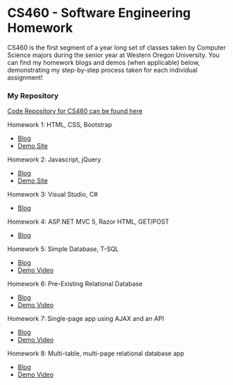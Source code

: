# CS460 - Software Engineering Homework

CS460 is the first segment of a year long set of classes taken by Computer Science majors during the senior year at Western Oregon University. You can find my homework blogs and demos (when applicable) below, demonstrating my step-by-step process taken for each individual assignment!

### My Repository
[Code Repository for CS460 can be found here](https://github.com/jacewoods/CS460)

Homework 1: HTML, CSS, Bootstrap
* [Blog](https://jacewoods.github.io/CS460/Homework1)
* [Demo Site](https://jacewoods.github.io/CS460/Homework1/demo/index.html)

Homework 2: Javascript, jQuery
* [Blog](https://jacewoods.github.io/CS460/Homework2)
* [Demo Site](https://jacewoods.github.io/CS460/Homework2/demo/index.html)

Homework 3: Visual Studio, C#
* [Blog](https://jacewoods.github.io/CS460/Homework3)

Homework 4: ASP.NET MVC 5, Razor HTML, GET/POST
* [Blog](https://jacewoods.github.io/CS460/Homework4)

Homework 5: Simple Database, T-SQL
* [Blog](https://jacewoods.github.io/CS460/Homework5)
* [Demo Video](https://youtu.be/Ia9-NO1SMSE)

Homework 6: Pre-Existing Relational Database
* [Blog](https://jacewoods.github.io/CS460/Homework6)
* [Demo Video](https://youtu.be/HO4kw7QeEP8)

Homework 7: Single-page app using AJAX and an API
* [Blog](https://jacewoods.github.io/CS460/Homework7)
* [Demo Video](https://youtu.be/RWiahMu55pQ)

Homework 8: Multi-table, multi-page relational database app
* [Blog](https://jacewoods.github.io/CS460/Homework8)
* [Demo Video](https://youtu.be/YX5wVbYnCjw)


